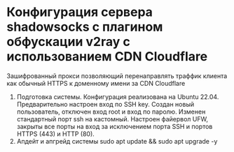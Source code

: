 # Конфигурация сервера shadowsocks c плагином обфускации v2ray c использованием CDN Cloudflare
Зашифрованный прокси позволяющий перенаправлять траффик клиента как обычный HTTPS к доменному имени за CDN Cloudflare

1. Подготовка системы.
Конфигурация реализована на Ubuntu 22.04. Предварительно настроен вход по SSH key. Создан новый пользователь, отключен вход root и вход по паролю. Изменен стандартный порт ssh на кастомный. Настроен файервол UFW, закрыты все порты на вход за исключением порта SSH и портов HTTPS (443) и HTTP (80).
2. Апдейт и апгрейд системы
sudo apt update && sudo apt upgrade -y
